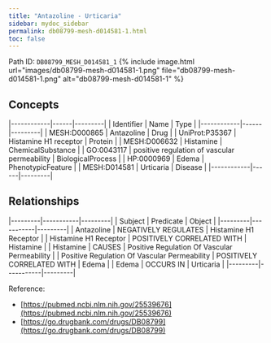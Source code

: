 ```yaml
---
title: "Antazoline - Urticaria"
sidebar: mydoc_sidebar
permalink: db08799-mesh-d014581-1.html
toc: false 
---
```



Path ID: `DB08799_MESH_D014581_1`
{% include image.html url="images/db08799-mesh-d014581-1.png" file="db08799-mesh-d014581-1.png" alt="db08799-mesh-d014581-1" %}

## Concepts

|------------|------|---------|
| Identifier | Name | Type    |
|------------|------|---------|
| MESH:D000865 | Antazoline | Drug |
| UniProt:P35367 | Histamine H1 receptor | Protein |
| MESH:D006632 | Histamine | ChemicalSubstance |
| GO:0043117 | positive regulation of vascular permeability | BiologicalProcess |
| HP:0000969 | Edema | PhenotypicFeature |
| MESH:D014581 | Urticaria | Disease |
|------------|------|---------|

## Relationships

|---------|-----------|---------|
| Subject | Predicate | Object  |
|---------|-----------|---------|
| Antazoline | NEGATIVELY REGULATES | Histamine H1 Receptor |
| Histamine H1 Receptor | POSITIVELY CORRELATED WITH | Histamine |
| Histamine | CAUSES | Positive Regulation Of Vascular Permeability |
| Positive Regulation Of Vascular Permeability | POSITIVELY CORRELATED WITH | Edema |
| Edema | OCCURS IN | Urticaria |
|---------|-----------|---------|

Reference: 
  - [https://pubmed.ncbi.nlm.nih.gov/25539676](https://pubmed.ncbi.nlm.nih.gov/25539676)
  - [https://go.drugbank.com/drugs/DB08799](https://go.drugbank.com/drugs/DB08799)

